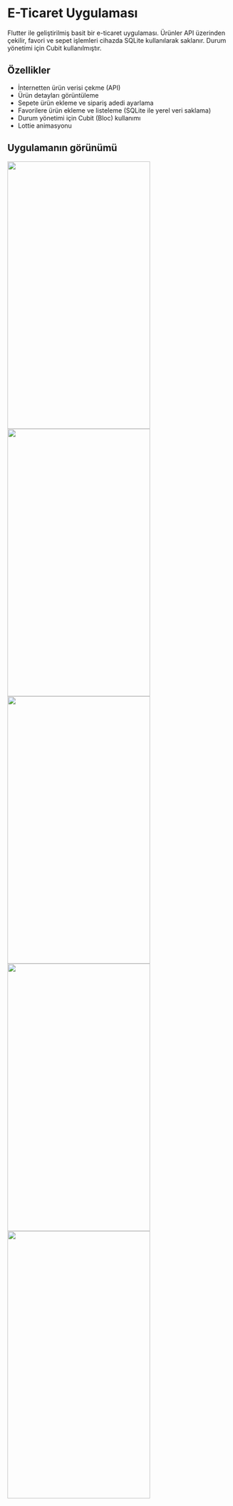 # **E-Ticaret Uygulaması**
Flutter ile geliştirilmiş basit bir e-ticaret uygulaması. Ürünler API üzerinden çekilir, favori ve sepet işlemleri cihazda SQLite kullanılarak saklanır. Durum yönetimi için Cubit kullanılmıştır.

## Özellikler

- İnternetten ürün verisi çekme (API)
- Ürün detayları görüntüleme
- Sepete ürün ekleme ve sipariş adedi ayarlama
- Favorilere ürün ekleme ve listeleme (SQLite ile yerel veri saklama)
- Durum yönetimi için Cubit (Bloc) kullanımı
- Lottie animasyonu

## **Uygulamanın görünümü**

<img src="https://github.com/user-attachments/assets/100a608b-7312-42da-a26b-3e856ef31376" width="320" height="600">
<img src="https://github.com/user-attachments/assets/2fb3852e-25c3-4b93-a7e7-a5a398a01e25" width="320" height="600">
<img src="https://github.com/user-attachments/assets/7d26ddad-37fb-43b1-80fb-2c3d2b6c719d" width="320" height="600">
<img src="https://github.com/user-attachments/assets/08c73f8a-91db-4eb8-8783-15336311dba7" width="320" height="600">
<img src="https://github.com/user-attachments/assets/fed0fdca-b723-496a-87df-d949d7c5e395" width="320" height="600">
